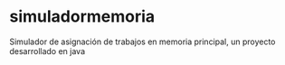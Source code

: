 # simuladormemoria
Simulador de asignación de trabajos en memoria principal, un proyecto desarrollado en java 

